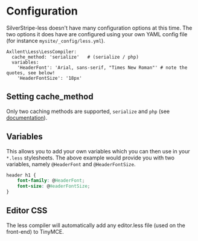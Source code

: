 # Configuration

SilverStripe-less doesn't have many configuration options at this time.
The two options it does have are configured using your
own YAML config file (for instance `mysite/_config/less.yml`).

```
Axllent\Less\LessCompiler:
  cache_method: 'serialize'   # (serialize / php)
  variables:
    'HeaderFont': 'Arial, sans-serif, "Times New Roman"' # note the quotes, see below!
    'HeaderFontSize': '18px'
```

## Setting cache_method

Only two caching methods are supported, `serialize` and `php`
(see [documentation](https://github.com/Asenar/less.php#caching)).


## Variables

This allows you to add your own variables which you can then use in your `*.less` stylesheets.
The above example would provide you with two variables, namely `@HeaderFont` and `@HeaderFontSize`.

```css
header h1 {
    font-family: @HeaderFont;
    font-size: @HeaderFontSize;
}
```

## Editor CSS

The less compiler will automatically add any editor.less file (used on the front-end) to TinyMCE.

